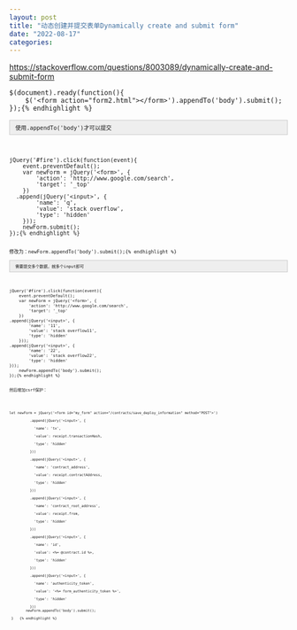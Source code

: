 ```yaml
---
layout: post
title: "动态创建并提交表单Dynamically create and submit form"
date: "2022-08-17"
categories: 
---
```

<p><a href="https://stackoverflow.com/questions/8003089/dynamically-create-and-submit-form">https://stackoverflow.com/questions/8003089/dynamically-create-and-submit-form</a></p>

<pre class="lang-js s-code-block">
<code class="hljs language-javascript">$(<span class="hljs-variable language_">document</span>).<span class="hljs-title function_">ready</span>(<span class="hljs-keyword">function</span>(){
    $(<span class="hljs-string">&#39;&lt;form action=&quot;form2.html&quot;&gt;&lt;/form&gt;&#39;</span>).<span class="hljs-title function_">appendTo</span>(<span class="hljs-string">&#39;body&#39;</span>).<span class="hljs-title function_">submit</span>();
});{% endhighlight %}

<div style="background:#eeeeee;border:1px solid #cccccc;padding:5px 10px;"><tt><code class="hljs language-javascript">使用.appendTo(&#39;body&#39;)才可以提交</code></tt></div>

<pre class="lang-js s-code-block">
<code class="hljs language-javascript"><span class="hljs-title function_">jQuery</span>(<span class="hljs-string">&#39;#fire&#39;</span>).<span class="hljs-title function_">click</span>(<span class="hljs-keyword">function</span>(<span class="hljs-params">event</span>){
    event.<span class="hljs-title function_">preventDefault</span>();
    <span class="hljs-keyword">var</span> newForm = <span class="hljs-title function_">jQuery</span>(<span class="hljs-string">&#39;&lt;form&gt;&#39;</span>, {
        <span class="hljs-string">&#39;action&#39;</span>: <span class="hljs-string">&#39;http://www.google.com/search&#39;</span>,
        <span class="hljs-string">&#39;target&#39;</span>: <span class="hljs-string">&#39;_top&#39;</span>
    })
  .<span class="hljs-title function_">append</span>(<span class="hljs-title function_">jQuery</span>(<span class="hljs-string">&#39;&lt;input&gt;&#39;</span>, {
        <span class="hljs-string">&#39;name&#39;</span>: <span class="hljs-string">&#39;q&#39;</span>,
        <span class="hljs-string">&#39;value&#39;</span>: <span class="hljs-string">&#39;stack overflow&#39;</span>,
        <span class="hljs-string">&#39;type&#39;</span>: <span class="hljs-string">&#39;hidden&#39;</span>
    }));
    newForm.<span class="hljs-title function_">submit</span>();
});{% endhighlight %}

<pre>
<code class="hljs language-javascript">修改为：newForm.<span class="hljs-title function_">appendTo(&#39;body&#39;).submit</span>();{% endhighlight %}

<div style="background:#eeeeee;border:1px solid #cccccc;padding:5px 10px;"><code class="hljs language-javascript">需要提交多个数据，就多个input即可</code></div>

<pre class="lang-js s-code-block">
<code class="hljs language-javascript"><span class="hljs-title function_">jQuery</span>(<span class="hljs-string">&#39;#fire&#39;</span>).<span class="hljs-title function_">click</span>(<span class="hljs-keyword">function</span>(<span class="hljs-params">event</span>){
    event.<span class="hljs-title function_">preventDefault</span>();
    <span class="hljs-keyword">var</span> newForm = <span class="hljs-title function_">jQuery</span>(<span class="hljs-string">&#39;&lt;form&gt;&#39;</span>, {
        <span class="hljs-string">&#39;action&#39;</span>: <span class="hljs-string">&#39;http://www.google.com/search&#39;</span>,
        <span class="hljs-string">&#39;target&#39;</span>: <span class="hljs-string">&#39;_top&#39;</span>
    })
.<span class="hljs-title function_">append</span>(<span class="hljs-title function_">jQuery</span>(<span class="hljs-string">&#39;&lt;input&gt;&#39;</span>, {
        <span class="hljs-string">&#39;name&#39;</span>: <span class="hljs-string">&#39;11&#39;</span>,
        <span class="hljs-string">&#39;value&#39;</span>: <span class="hljs-string">&#39;stack overflow11&#39;</span>,
        <span class="hljs-string">&#39;type&#39;</span>: <span class="hljs-string">&#39;hidden&#39;</span>
    }));
.<span class="hljs-title function_">append</span>(<span class="hljs-title function_">jQuery</span>(<span class="hljs-string">&#39;&lt;input&gt;&#39;</span>, {
        <span class="hljs-string">&#39;name&#39;</span>: <span class="hljs-string">&#39;22&#39;</span>,
<span class="hljs-string">        &#39;value&#39;</span>: <span class="hljs-string">&#39;stack overflow22&#39;</span>,
<span class="hljs-string">        &#39;type&#39;</span>: <span class="hljs-string">&#39;hidden&#39;</span>
}));
    newForm.<span class="hljs-title function_">appendTo(&#39;body&#39;).submit</span>();
});{% endhighlight %}

<p>然后增加csrf保护：</p>

<pre>
<code>let newForm = jQuery(&#39;&lt;form id=&quot;my_form&quot; action=&quot;/contracts/save_deploy_information&quot; method=&quot;POST&quot;&gt;&#39;)

&nbsp;&nbsp;&nbsp;&nbsp;&nbsp;&nbsp;&nbsp;&nbsp;&nbsp; .append(jQuery(&#39;&lt;input&gt;&#39;, {

&nbsp;&nbsp;&nbsp;&nbsp;&nbsp;&nbsp;&nbsp;&nbsp;&nbsp;&nbsp;&nbsp; &#39;name&#39;: &#39;tx&#39;,

&nbsp;&nbsp;&nbsp;&nbsp;&nbsp;&nbsp;&nbsp;&nbsp;&nbsp;&nbsp;&nbsp; &#39;value&#39;: receipt.transactionHash,

&nbsp;&nbsp;&nbsp;&nbsp;&nbsp;&nbsp;&nbsp;&nbsp;&nbsp;&nbsp;&nbsp; &#39;type&#39;: &#39;hidden&#39;

&nbsp;&nbsp;&nbsp;&nbsp;&nbsp;&nbsp;&nbsp;&nbsp;&nbsp; }))

&nbsp;&nbsp;&nbsp;&nbsp;&nbsp;&nbsp;&nbsp;&nbsp;&nbsp; .append(jQuery(&#39;&lt;input&gt;&#39;, {

&nbsp;&nbsp;&nbsp;&nbsp;&nbsp;&nbsp;&nbsp;&nbsp;&nbsp;&nbsp;&nbsp; &#39;name&#39;: &#39;contract_address&#39;,

&nbsp;&nbsp;&nbsp;&nbsp;&nbsp;&nbsp;&nbsp;&nbsp;&nbsp;&nbsp;&nbsp; &#39;value&#39;: receipt.contractAddress,

&nbsp;&nbsp;&nbsp;&nbsp;&nbsp;&nbsp;&nbsp;&nbsp;&nbsp;&nbsp;&nbsp; &#39;type&#39;: &#39;hidden&#39;

&nbsp;&nbsp;&nbsp;&nbsp;&nbsp;&nbsp;&nbsp;&nbsp;&nbsp; }))

&nbsp;&nbsp;&nbsp;&nbsp;&nbsp;&nbsp;&nbsp;&nbsp;&nbsp; .append(jQuery(&#39;&lt;input&gt;&#39;, {

&nbsp;&nbsp;&nbsp;&nbsp;&nbsp;&nbsp;&nbsp;&nbsp;&nbsp;&nbsp;&nbsp; &#39;name&#39;: &#39;contract_root_address&#39;,

&nbsp;&nbsp;&nbsp;&nbsp;&nbsp;&nbsp;&nbsp;&nbsp;&nbsp;&nbsp;&nbsp; &#39;value&#39;: receipt.from,

&nbsp;&nbsp;&nbsp;&nbsp;&nbsp;&nbsp;&nbsp;&nbsp;&nbsp;&nbsp;&nbsp; &#39;type&#39;: &#39;hidden&#39;

&nbsp;&nbsp;&nbsp;&nbsp;&nbsp;&nbsp;&nbsp;&nbsp;&nbsp; }))

&nbsp;&nbsp;&nbsp;&nbsp;&nbsp;&nbsp;&nbsp;&nbsp;&nbsp; .append(jQuery(&#39;&lt;input&gt;&#39;, {

&nbsp;&nbsp;&nbsp;&nbsp;&nbsp;&nbsp;&nbsp;&nbsp;&nbsp;&nbsp;&nbsp; &#39;name&#39;: &#39;id&#39;,

&nbsp;&nbsp;&nbsp;&nbsp;&nbsp;&nbsp;&nbsp;&nbsp;&nbsp;&nbsp;&nbsp; &#39;value&#39;: &lt;%= @contract.id %&gt;,

&nbsp;&nbsp;&nbsp;&nbsp;&nbsp;&nbsp;&nbsp;&nbsp;&nbsp;&nbsp;&nbsp; &#39;type&#39;: &#39;hidden&#39;

&nbsp;&nbsp;&nbsp;&nbsp;&nbsp;&nbsp;&nbsp;&nbsp;&nbsp; }))

&nbsp;&nbsp;&nbsp;&nbsp;&nbsp;&nbsp;&nbsp;&nbsp;&nbsp; .append(jQuery(&#39;&lt;input&gt;&#39;, {

&nbsp;&nbsp;&nbsp;&nbsp;&nbsp;&nbsp;&nbsp;&nbsp;&nbsp;&nbsp;&nbsp; &#39;name&#39;: &#39;authenticity_token&#39;,

&nbsp;&nbsp;&nbsp;&nbsp;&nbsp;&nbsp;&nbsp;&nbsp;&nbsp;&nbsp;&nbsp; &#39;value&#39;: &#39;&lt;%= form_authenticity_token %&gt;&#39;,

&nbsp;&nbsp;&nbsp;&nbsp;&nbsp;&nbsp;&nbsp;&nbsp;&nbsp;&nbsp;&nbsp; &#39;type&#39;: &#39;hidden&#39;

&nbsp;&nbsp;&nbsp;&nbsp;&nbsp;&nbsp;&nbsp;&nbsp;&nbsp; }))
&nbsp;&nbsp;&nbsp;&nbsp;&nbsp;&nbsp;&nbsp; newForm.appendTo(&#39;body&#39;).submit();

 }&nbsp; &nbsp;{% endhighlight %}


